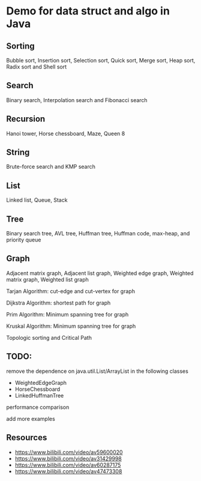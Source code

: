 # Demo for data struct and algo in Java

## Sorting

Bubble sort,  Insertion sort, Selection sort, Quick sort, Merge sort, Heap sort, Radix sort and Shell sort

## Search

Binary search, Interpolation search and Fibonacci search

## Recursion

Hanoi tower, Horse chessboard, Maze, Queen 8

## String

Brute-force search and KMP search

## List

Linked list, Queue, Stack

## Tree

Binary search tree, AVL tree, Huffman tree, Huffman code,  max-heap, and priority queue

## Graph

Adjacent matrix graph, Adjacent list graph, Weighted edge graph, Weighted matrix graph, Weighted list graph

Tarjan Algorithm: cut-edge and cut-vertex for graph

Dijkstra Algorithm: shortest path for graph

Prim Algorithm: Minimum spanning tree for graph

Kruskal Algorithm: Minimum spanning tree for graph

Topologic sorting and Critical Path





## TODO:

remove the dependence on java.util.List/ArrayList in the following classes

* WeightedEdgeGraph
* HorseChessboard
* LinkedHuffmanTree

performance comparison

add more examples

## Resources

* https://www.bilibili.com/video/av59600020
* https://www.bilibili.com/video/av31429998
* https://www.bilibili.com/video/av60287175
* https://www.bilibili.com/video/av47473308
